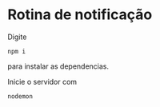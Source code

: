 Rotina de notificação
=====================
Digite
```
npm i
```` 
para instalar as dependencias.

Inicie o servidor com 
```
nodemon
```